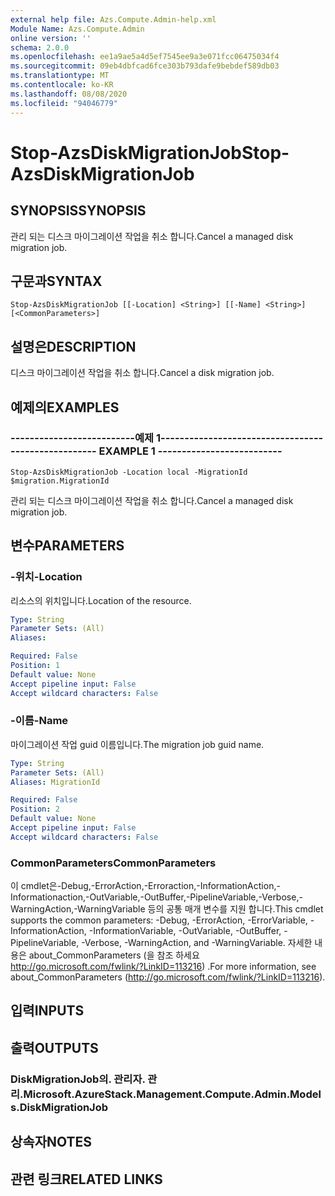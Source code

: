 ```yaml
---
external help file: Azs.Compute.Admin-help.xml
Module Name: Azs.Compute.Admin
online version: ''
schema: 2.0.0
ms.openlocfilehash: ee1a9ae5a4d5ef7545ee9a3e071fcc06475034f4
ms.sourcegitcommit: 09eb4dbfcad6fce303b793dafe9bebdef589db03
ms.translationtype: MT
ms.contentlocale: ko-KR
ms.lasthandoff: 08/08/2020
ms.locfileid: "94046779"
---
```

# <span data-ttu-id="8e9a8-101">Stop-AzsDiskMigrationJob</span><span class="sxs-lookup"><span data-stu-id="8e9a8-101">Stop-AzsDiskMigrationJob</span></span>

## <span data-ttu-id="8e9a8-102">SYNOPSIS</span><span class="sxs-lookup"><span data-stu-id="8e9a8-102">SYNOPSIS</span></span>
<span data-ttu-id="8e9a8-103">관리 되는 디스크 마이그레이션 작업을 취소 합니다.</span><span class="sxs-lookup"><span data-stu-id="8e9a8-103">Cancel a managed disk migration job.</span></span>

## <span data-ttu-id="8e9a8-104">구문과</span><span class="sxs-lookup"><span data-stu-id="8e9a8-104">SYNTAX</span></span>

```
Stop-AzsDiskMigrationJob [[-Location] <String>] [[-Name] <String>] [<CommonParameters>]
```

## <span data-ttu-id="8e9a8-105">설명은</span><span class="sxs-lookup"><span data-stu-id="8e9a8-105">DESCRIPTION</span></span>
<span data-ttu-id="8e9a8-106">디스크 마이그레이션 작업을 취소 합니다.</span><span class="sxs-lookup"><span data-stu-id="8e9a8-106">Cancel a disk migration job.</span></span>

## <span data-ttu-id="8e9a8-107">예제의</span><span class="sxs-lookup"><span data-stu-id="8e9a8-107">EXAMPLES</span></span>

### <span data-ttu-id="8e9a8-108">--------------------------예제 1--------------------------</span><span class="sxs-lookup"><span data-stu-id="8e9a8-108">-------------------------- EXAMPLE 1 --------------------------</span></span>
```
Stop-AzsDiskMigrationJob -Location local -MigrationId $migration.MigrationId
```

<span data-ttu-id="8e9a8-109">관리 되는 디스크 마이그레이션 작업을 취소 합니다.</span><span class="sxs-lookup"><span data-stu-id="8e9a8-109">Cancel a managed disk migration job.</span></span>

## <span data-ttu-id="8e9a8-110">변수</span><span class="sxs-lookup"><span data-stu-id="8e9a8-110">PARAMETERS</span></span>

### <span data-ttu-id="8e9a8-111">-위치</span><span class="sxs-lookup"><span data-stu-id="8e9a8-111">-Location</span></span>
<span data-ttu-id="8e9a8-112">리소스의 위치입니다.</span><span class="sxs-lookup"><span data-stu-id="8e9a8-112">Location of the resource.</span></span>

```yaml
Type: String
Parameter Sets: (All)
Aliases: 

Required: False
Position: 1
Default value: None
Accept pipeline input: False
Accept wildcard characters: False
```

### <span data-ttu-id="8e9a8-113">-이름</span><span class="sxs-lookup"><span data-stu-id="8e9a8-113">-Name</span></span>
<span data-ttu-id="8e9a8-114">마이그레이션 작업 guid 이름입니다.</span><span class="sxs-lookup"><span data-stu-id="8e9a8-114">The migration job guid name.</span></span>

```yaml
Type: String
Parameter Sets: (All)
Aliases: MigrationId

Required: False
Position: 2
Default value: None
Accept pipeline input: False
Accept wildcard characters: False
```

### <span data-ttu-id="8e9a8-115">CommonParameters</span><span class="sxs-lookup"><span data-stu-id="8e9a8-115">CommonParameters</span></span>
<span data-ttu-id="8e9a8-116">이 cmdlet은-Debug,-ErrorAction,-Erroraction,-InformationAction,-Informationaction,-OutVariable,-OutBuffer,-PipelineVariable,-Verbose,-WarningAction,-WarningVariable 등의 공통 매개 변수를 지원 합니다.</span><span class="sxs-lookup"><span data-stu-id="8e9a8-116">This cmdlet supports the common parameters: -Debug, -ErrorAction, -ErrorVariable, -InformationAction, -InformationVariable, -OutVariable, -OutBuffer, -PipelineVariable, -Verbose, -WarningAction, and -WarningVariable.</span></span> <span data-ttu-id="8e9a8-117">자세한 내용은 about_CommonParameters (을 참조 하세요 http://go.microsoft.com/fwlink/?LinkID=113216) .</span><span class="sxs-lookup"><span data-stu-id="8e9a8-117">For more information, see about_CommonParameters (http://go.microsoft.com/fwlink/?LinkID=113216).</span></span>

## <span data-ttu-id="8e9a8-118">입력</span><span class="sxs-lookup"><span data-stu-id="8e9a8-118">INPUTS</span></span>

## <span data-ttu-id="8e9a8-119">출력</span><span class="sxs-lookup"><span data-stu-id="8e9a8-119">OUTPUTS</span></span>

### <span data-ttu-id="8e9a8-120">DiskMigrationJob의. 관리자. 관리.</span><span class="sxs-lookup"><span data-stu-id="8e9a8-120">Microsoft.AzureStack.Management.Compute.Admin.Models.DiskMigrationJob</span></span>

## <span data-ttu-id="8e9a8-121">상속자</span><span class="sxs-lookup"><span data-stu-id="8e9a8-121">NOTES</span></span>

## <span data-ttu-id="8e9a8-122">관련 링크</span><span class="sxs-lookup"><span data-stu-id="8e9a8-122">RELATED LINKS</span></span>

